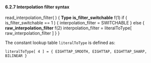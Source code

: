 #### 6.2.7 Interpolation filter syntax

<div class="syntax">
read_interpolation_filter( ) {                                        <b>Type</b>
    <b>is_filter_switchable</b>                                              f(1)
    if ( is_filter_switchable == 1 ) {
        interpolation_filter = SWITCHABLE
    } else {
        <b>raw_interpolation_filter</b>                                      f(2)
        interpolation_filter = literalToType[ raw_interpolation_filter ]
    }
}

</div>

The constant lookup table `literalToType` is defined as:

~~~~~
literalToType[ 4 ] = { EIGHTTAP_SMOOTH, EIGHTTAP, EIGHTTAP_SHARP, BILINEAR }
~~~~~
